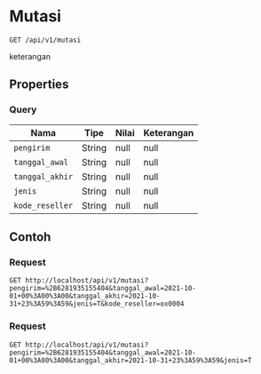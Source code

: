 # Mutasi
```http
GET /api/v1/mutasi
```
keterangan
## Properties
### Query
Nama | Tipe | Nilai | Keterangan
--- | --- | --- | ---
<code>pengirim</code> | String | null | null
<code>tanggal_awal</code> | String | null | null
<code>tanggal_akhir</code> | String | null | null
<code>jenis</code> | String | null | null
<code>kode_reseller</code> | String | null | null

## Contoh

### Request
```http
GET http://localhost/api/v1/mutasi?pengirim=%2B6281935155404&tanggal_awal=2021-10-01+00%3A00%3A00&tanggal_akhir=2021-10-31+23%3A59%3A59&jenis=T&kode_reseller=ox0004
```

### Request
```http
GET http://localhost/api/v1/mutasi?pengirim=%2B6281935155404&tanggal_awal=2021-10-01+00%3A00%3A00&tanggal_akhir=2021-10-31+23%3A59%3A59&jenis=T
```
